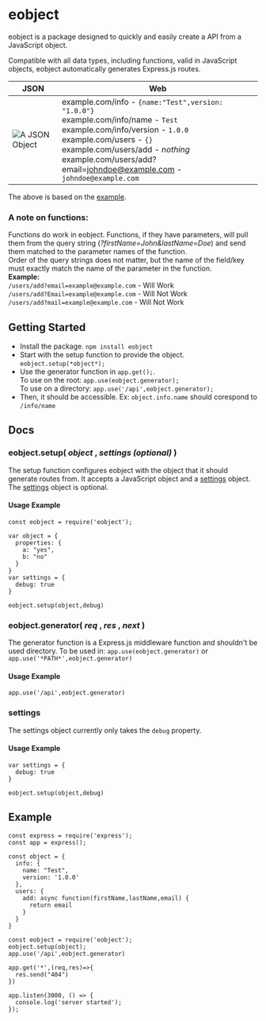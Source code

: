 # eobject
eobject is a package designed to quickly and easily create a API from a JavaScript object.

Compatible with all data types, including functions, valid in JavaScript objects, eobject automatically generates Express.js routes. 



| JSON | Web |
|--|--|
| ![A JSON Object](https://i.ibb.co/HBJGwcM/chrome-Y4-Nm-I8-Au8s.png) | example.com/info - `{name:"Test",version: "1.0.0"}`<br> example.com/info/name - `Test`<br> example.com/info/version - `1.0.0`<br> example.com/users - `{}`<br> example.com/users/add - *nothing*<br> example.com/users/add?email=johndoe@example.com - `johndoe@example.com`
The above is based on the [example](#example). 

### A note on functions:
Functions do work in eobject. Functions, if they have parameters, will pull them from the query string (*?firstName=John&lastName=Doe*) and send them matched to the parameter names of the function.  
Order of the query strings does not matter, but the name of the field/key must exactly match the name of the parameter in the function.  
**Example:**  
`/users/add?email=example@example.com` - Will Work  
`/users/add?Email=example@example.com` - Will Not Work  
`/users/add?mail=example@example.com` - Will Not Work




## Getting Started
- Install the package.
`npm install eobject`
- Start with the setup function to provide the object.
`eobject.setup(*object*);`
- Use the generator function in `app.get();`.  
To use on the root: `app.use(eobject.generator);`  
To use on a directory: `app.use('/api',eobject.generator);`  
- Then, it should be accessible. Ex: `object.info.name` should corespond to `/info/name`





## Docs
### eobject.setup( *object* , *settings (optional)* )
The setup function configures eobject with the object that it should generate routes from.
It accepts a JavaScript object and a [settings](#settings) object. The [settings](#settings) object is optional.
#### Usage Example
```
const eobject = require('eobject');

var object = {
  properties: {
    a: "yes",
    b: "no"
  }
}
var settings = {
  debug: true
}

eobject.setup(object,debug)
```


### eobject.generator( *req* , *res* , *next* )
The generator function is a Express.js middleware function and shouldn't be used directory.
To be used in: `app.use(eobject.generator)` or `app.use('*PATH*',eobject.generator)`
#### Usage Example
```
app.use('/api',eobject.generator)
```


### settings
The settings object currently only takes the `debug` property.
#### Usage Example
```
var settings = {
  debug: true
}

eobject.setup(object,debug)
```





## Example
```
const express = require('express');
const app = express();

const object = {
  info: {
    name: "Test",
    version: '1.0.0'
  },
  users: {
    add: async function(firstName,lastName,email) {
      return email
    }
  }
}

const eobject = require('eobject');
eobject.setup(object);
app.use('/api',eobject.generator)

app.get('*',(req,res)=>{
  res.send("404")
})

app.listen(3000, () => {
  console.log('server started');
});

```